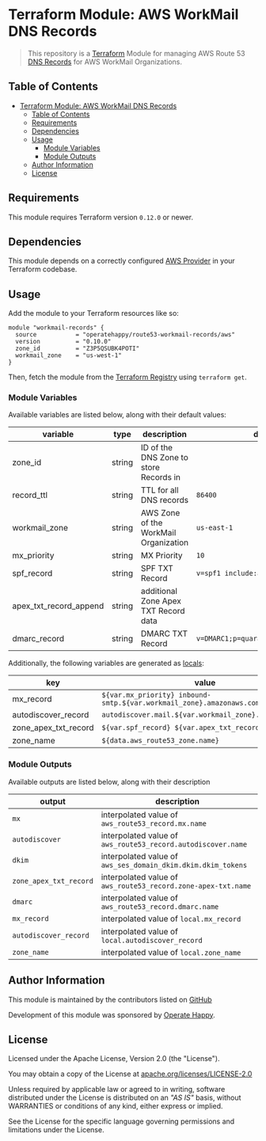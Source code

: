 # Terraform Module: AWS WorkMail DNS Records

> This repository is a [Terraform](https://terraform.io/) Module for managing AWS Route 53 [DNS Records](https://docs.aws.amazon.com/workmail/latest/adminguide/add_domain.html) for AWS WorkMail Organizations.

## Table of Contents

- [Terraform Module: AWS WorkMail DNS Records](#terraform-module-aws-workmail-dns-records)
  - [Table of Contents](#table-of-contents)
  - [Requirements](#requirements)
  - [Dependencies](#dependencies)
  - [Usage](#usage)
    - [Module Variables](#module-variables)
    - [Module Outputs](#module-outputs)
  - [Author Information](#author-information)
  - [License](#license)

## Requirements

This module requires Terraform version `0.12.0` or newer.

## Dependencies

This module depends on a correctly configured [AWS Provider](https://www.terraform.io/docs/providers/aws/index.html) in your Terraform codebase.

## Usage

Add the module to your Terraform resources like so:

```hcl
module "workmail-records" {
  source           = "operatehappy/route53-workmail-records/aws"
  version          = "0.10.0"
  zone_id          = "Z3P5QSUBK4POTI"
  workmail_zone    = "us-west-1"
}
```

Then, fetch the module from the [Terraform Registry](https://registry.terraform.io/modules/operatehappy/route53-workmail-records) using `terraform get`.

### Module Variables

Available variables are listed below, along with their default values:

| variable               | type   | description                            | default                               |
|------------------------|--------|----------------------------------------|---------------------------------------|
| zone_id                | string | ID of the DNS Zone to store Records in |                                       |
| record_ttl             | string | TTL for all DNS records                | `86400`                               |
| workmail_zone          | string | AWS Zone of the WorkMail Organization  | `us-east-1`                           |
| mx_priority            | string | MX Priority                            | `10`                                  |
| spf_record             | string | SPF TXT Record                         | `v=spf1 include:amazonses.com ~all;`  |
| apex_txt_record_append | string | additional Zone Apex TXT Record data   |                                       |
| dmarc_record           | string | DMARC TXT Record                       | `v=DMARC1;p=quarantine;pct=100;fo=1;` |

Additionally, the following variables are generated as [locals](https://www.terraform.io/docs/configuration/locals.html):

| key                  | value                                                                 |
|----------------------|-----------------------------------------------------------------------|
| mx_record            | `${var.mx_priority} inbound-smtp.${var.workmail_zone}.amazonaws.com.` |
| autodiscover_record  | `autodiscover.mail.${var.workmail_zone}.awsapps.com.`                 |
| zone_apex_txt_record | `${var.spf_record} ${var.apex_txt_record_append}`                     |
| zone_name            | `${data.aws_route53_zone.name}`                                       |

### Module Outputs

Available outputs are listed below, along with their description

| output                 | description                                                   |
|------------------------|---------------------------------------------------------------|
| `mx`                   | interpolated value of `aws_route53_record.mx.name`            |
| `autodiscover`         | interpolated value of `aws_route53_record.autodiscover.name`  |
| `dkim`                 | interpolated value of `aws_ses_domain_dkim.dkim.dkim_tokens`  |
| `zone_apex_txt_record` | interpolated value of `aws_route53_record.zone-apex-txt.name` |
| `dmarc`                | interpolated value of `aws_route53_record.dmarc.name`         |
| `mx_record`            | interpolated value of `local.mx_record`                       |
| `autodiscover_record`  | interpolated value of `local.autodiscover_record`             |
| `zone_name`            | interpolated value of `local.zone_name`                       |

## Author Information

This module is maintained by the contributors listed on [GitHub](https://github.com/operatehappy/terraform-aws-route53-workmail-records/graphs/contributors)

Development of this module was sponsored by [Operate Happy](https://github.com/operatehappy).

## License

Licensed under the Apache License, Version 2.0 (the "License").

You may obtain a copy of the License at [apache.org/licenses/LICENSE-2.0](http://www.apache.org/licenses/LICENSE-2.0)

Unless required by applicable law or agreed to in writing, software distributed under the License is distributed on an _"AS IS"_ basis, without WARRANTIES or conditions of any kind, either express or implied.

See the License for the specific language governing permissions and limitations under the License.
